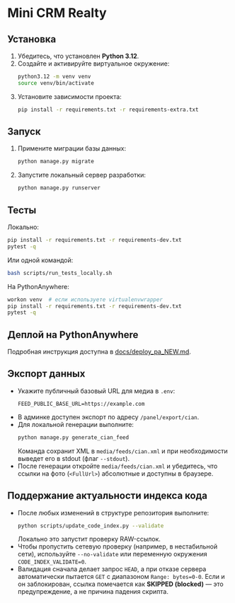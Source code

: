 # Mini CRM Realty

## Установка
1. Убедитесь, что установлен **Python 3.12**.
2. Создайте и активируйте виртуальное окружение:
   ```bash
   python3.12 -m venv venv
   source venv/bin/activate
   ```
3. Установите зависимости проекта:
   ```bash
   pip install -r requirements.txt -r requirements-extra.txt
   ```

## Запуск
1. Примените миграции базы данных:
   ```bash
   python manage.py migrate
   ```
2. Запустите локальный сервер разработки:
   ```bash
   python manage.py runserver
   ```

## Тесты
Локально:
```bash
pip install -r requirements.txt -r requirements-dev.txt
pytest -q
```
Или одной командой:
```bash
bash scripts/run_tests_locally.sh
```
На PythonAnywhere:
```bash
workon venv  # если используете virtualenvwrapper
pip install -r requirements.txt -r requirements-dev.txt
pytest -q
```

## Деплой на PythonAnywhere
Подробная инструкция доступна в [docs/deploy_pa_NEW.md](docs/deploy_pa_NEW.md).

## Экспорт данных
- Укажите публичный базовый URL для медиа в `.env`:
  ```env
  FEED_PUBLIC_BASE_URL=https://example.com
  ```
- В админке доступен экспорт по адресу `/panel/export/cian`.
- Для локальной генерации выполните:
  ```bash
  python manage.py generate_cian_feed
  ```
  Команда сохранит XML в `media/feeds/cian.xml` и при необходимости выведет его в stdout (флаг `--stdout`).
- После генерации откройте `media/feeds/cian.xml` и убедитесь, что ссылки на фото (`<FullUrl>`) абсолютные и доступны в браузере.

## Поддержание актуальности индекса кода
- После любых изменений в структуре репозитория выполните:
  ```bash
  python scripts/update_code_index.py --validate
  ```
  Локально это запустит проверку RAW-ссылок.
- Чтобы пропустить сетевую проверку (например, в нестабильной сети), используйте `--no-validate` или переменную окружения `CODE_INDEX_VALIDATE=0`.
- Валидация сначала делает запрос `HEAD`, а при отказе сервера автоматически пытается `GET` с диапазоном `Range: bytes=0-0`. Если и он заблокирован, ссылка помечается как **SKIPPED (blocked)** — это предупреждение, а не причина падения скрипта.
